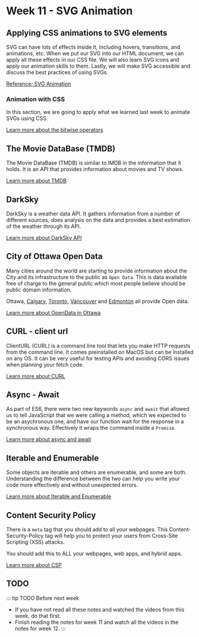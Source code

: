 # Week 11 - SVG Animation 

## Applying CSS animations to SVG elements

SVG can have lots of effects inside it, including hovers, transitions, and animations, etc. When we put our SVG into our HTML document, we can apply all these effects in our CSS file. We will also learn SVG icons and apply our animation skills to them. Lastly, we will make SVG accessible and discuss the best practices of using SVGs.

[Reference: SVG Animation](../week10/svg.md#svg-animation)


### Animation with CSS

In this section, we are going to apply what we learned last week to animate SVGs using CSS.

[Learn more about the bitwise operators](./bitwise.md)

## The Movie DataBase (TMDB)

The Movie DataBase (TMDB) is similar to IMDB in the information that it holds. It is an API that provides information about movies and TV shows.

[Learn more about TMDB](./tmdb.md)

## DarkSky

DarkSky is a weather data API. It gathers information from a number of different sources, does analysis on the data and provides a best estimation of the weather through its API.

[Learn more about DarkSky API](./darksky.md)

## City of Ottawa Open Data

Many cities around the world are starting to provide information about the City and its infrastructure to the public as `Open Data`. This is data available free of charge to the general public which most people believe should be public domain information.

Ottawa, [Calgary](https://data.calgary.ca/), [Toronto](https://www.toronto.ca/city-government/data-research-maps/open-data/), [Vancouver](https://vancouver.ca/your-government/open-data-catalogue.aspx) and [Edmonton](https://data.edmonton.ca/) all provide Open data.

[Learn more about OpenData in Ottawa](./ottawa.md)

## CURL - client url

ClientURL (CURL) is a command line tool that lets you make HTTP requests from the command line. It comes preinstalled on MacOS but can be installed on any OS. It can be very useful for testing APIs and avoiding CORS issues when planning your fetch code.

[Learn more about CURL](./curl.md)

## Async - Await

As part of ES6, there were two new keywords `async` and `await` that allowed us to tell JavaScript that we were calling a method, which we expected to be an asychronous one, and have our function wait for the response in a synchronous way. Effectively it wraps the command inside a `Promise`.

[Learn more about async and await](./async.md)

## Iterable and Enumerable

Some objects are iterable and others are enumerable, and some are both. Understanding the difference between the two can help you write your code more effectively and without unexpected errors.

[Learn more about Iterable and Enumerable](./iter.md)

## Content Security Policy

There is a `meta` tag that you should add to all your webpages. This Content-Security-Policy tag will help you to protect your users from Cross-Site Scripting (XSS) attacks.

You should add this to ALL your webpages, web apps, and hybrid apps.

[Learn more about CSP](./csp.md)

## TODO

::: tip TODO Before next week

- If you have not read all these notes and watched the videos from this week, do that first.
- Finish reading the notes for week 11 and watch all the videos in the notes for week 12.
  :::
